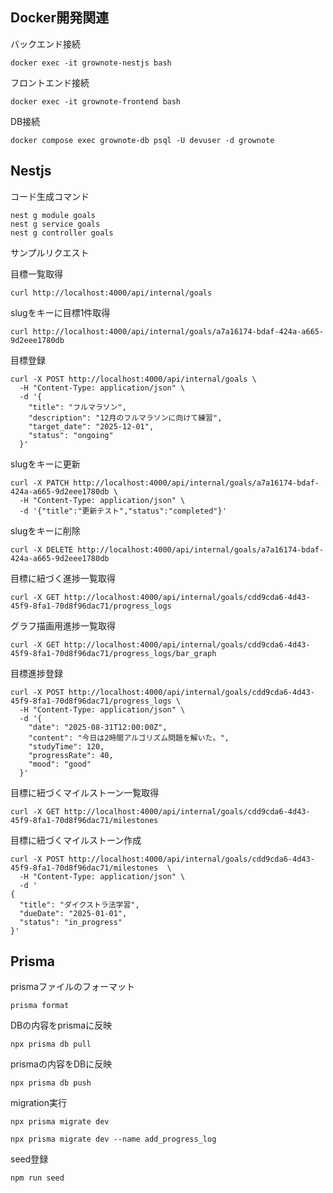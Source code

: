 ## Docker開発関連

バックエンド接続
```
docker exec -it grownote-nestjs bash
```

フロントエンド接続
```
docker exec -it grownote-frontend bash
```

DB接続
```
docker compose exec grownote-db psql -U devuser -d grownote
```

## Nestjs

コード生成コマンド
```
nest g module goals
nest g service goals
nest g controller goals
```

サンプルリクエスト

目標一覧取得
```
curl http://localhost:4000/api/internal/goals
```

slugをキーに目標1件取得
```
curl http://localhost:4000/api/internal/goals/a7a16174-bdaf-424a-a665-9d2eee1780db
```

目標登録
```
curl -X POST http://localhost:4000/api/internal/goals \
  -H "Content-Type: application/json" \
  -d '{
    "title": "フルマラソン",
    "description": "12月のフルマラソンに向けて練習",
    "target_date": "2025-12-01",
    "status": "ongoing"
  }'
```

slugをキーに更新
```
curl -X PATCH http://localhost:4000/api/internal/goals/a7a16174-bdaf-424a-a665-9d2eee1780db \
  -H "Content-Type: application/json" \
  -d '{"title":"更新テスト","status":"completed"}'
```

slugをキーに削除
```
curl -X DELETE http://localhost:4000/api/internal/goals/a7a16174-bdaf-424a-a665-9d2eee1780db
```

目標に紐づく進捗一覧取得
```
curl -X GET http://localhost:4000/api/internal/goals/cdd9cda6-4d43-45f9-8fa1-70d8f96dac71/progress_logs
```

グラフ描画用進捗一覧取得
```
curl -X GET http://localhost:4000/api/internal/goals/cdd9cda6-4d43-45f9-8fa1-70d8f96dac71/progress_logs/bar_graph
```

目標進捗登録
```
curl -X POST http://localhost:4000/api/internal/goals/cdd9cda6-4d43-45f9-8fa1-70d8f96dac71/progress_logs \
  -H "Content-Type: application/json" \
  -d '{
    "date": "2025-08-31T12:00:00Z",
    "content": "今日は2時間アルゴリズム問題を解いた。",
    "studyTime": 120,
    "progressRate": 40,
    "mood": "good"
  }'
```

目標に紐づくマイルストーン一覧取得
```
curl -X GET http://localhost:4000/api/internal/goals/cdd9cda6-4d43-45f9-8fa1-70d8f96dac71/milestones
```

目標に紐づくマイルストーン作成
```
curl -X POST http://localhost:4000/api/internal/goals/cdd9cda6-4d43-45f9-8fa1-70d8f96dac71/milestones  \
  -H "Content-Type: application/json" \
  -d '
{
  "title": "ダイクストラ法学習",
  "dueDate": "2025-01-01",
  "status": "in_progress"
}'
```
## Prisma

prismaファイルのフォーマット
```
prisma format
```

DBの内容をprismaに反映
```
npx prisma db pull
```

prismaの内容をDBに反映
```
npx prisma db push
```

migration実行
```
npx prisma migrate dev
```

```
npx prisma migrate dev --name add_progress_log
```

seed登録
```
npm run seed
```
